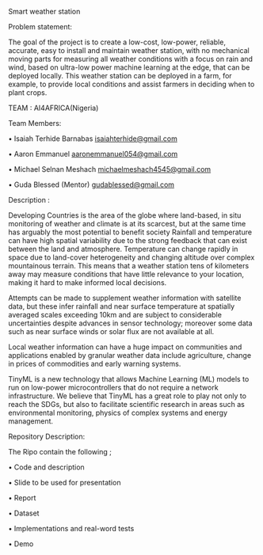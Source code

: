 Smart weather station

Problem statement:

The goal of the project is to create a low-cost, low-power, reliable, accurate, easy to install and maintain weather station, with no mechanical moving parts for measuring all weather conditions with a focus on rain and wind, based on ultra-low power machine learning at the edge, that can be deployed locally.
This weather station can be deployed in a farm, for example, to provide local conditions and assist farmers in deciding when to plant crops.

TEAM : AI4AFRICA(Nigeria)

Team Members: 

•	Isaiah Terhide Barnabas isaiahterhide@gmail.com

•	Aaron Emmanuel  aaronemmanuel054@gmail.com

•	Michael Selnan Meshach  michaelmeshach4545@gmail.com

•	Guda Blessed (Mentor)	gudablessed@gmail.com

Description :

Developing Countries is the area of the globe where land-based, in situ monitoring of weather and climate is at its scarcest, but at the same time has arguably the most potential to benefit society
Rainfall and temperature can have high spatial variability due to the strong feedback that can exist between the land and atmosphere. Temperature can change rapidly in space due to land-cover heterogeneity and changing altitude over complex mountainous terrain. This means that a weather station tens of kilometers away may measure conditions that have little relevance to your location, making it hard to make informed local decisions.

Attempts can be made to supplement weather information with satellite data, but these infer rainfall and near surface temperature at spatially averaged scales exceeding 10km and are subject to considerable uncertainties despite advances in sensor technology; moreover some data such as near surface winds or solar flux are not available at all.

Local weather information can have a huge impact on communities and applications enabled by granular weather data include agriculture, change in prices of commodities and early warning systems.

TinyML is a new technology that allows Machine Learning (ML) models to run on low-power microcontrollers that do not require a network infrastructure. We believe that TinyML has a great role to play not only to reach the SDGs, but also to facilitate scientific research in areas such as environmental monitoring, physics of complex systems and energy management.

Repository Description:

The Ripo contain the following ;

•	Code and description

•	Slide to be used for presentation 

•	Report 

•	Dataset

•	Implementations and real-word tests 

•	Demo
